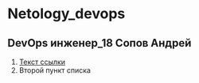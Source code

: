 # Netology_devops

## DevOps инженер_18 Сопов Андрей

1. [Текст ссылки](цель_ссылки)
1. Второй пункт списка
